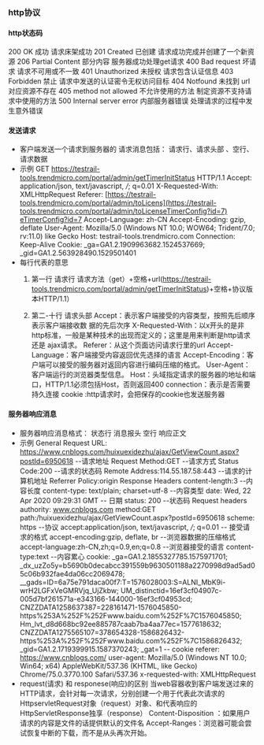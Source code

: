 ### http协议
#### http状态码
200 OK 成功 请求床架成功
201 Created 已创建 请求成功完成并创建了一个新资源
206 Partial Content 部分内容 服务器成功处理get请求
400 Bad request 坏请求 请求不可用或不一致
401 Unauthorized 未授权 请求包含认证信息
403 Forbidden 禁止 请求中发送的认证密令无权访问目标
404 Notfound 未找到 url 对应资源不存在
405 method not allowed 不允许使用的方法 制定资源不支持请求中使用的方法
500 Internal server error 内部服务器错误 处理请求的过程中发生意外错误

#### 发送请求
- 客户端发送一个请求到服务器的
 请求消息包括：
 请求行、请求头部 、空行、请求数据
- 示例
GET https://testrail-tools.trendmicro.com/portal/admin/getTimerInitStatus HTTP/1.1
Accept: application/json, text/javascript, */*; q=0.01
X-Requested-With: XMLHttpRequest
Referer: [https://testrail-tools.trendmicro.com/portal/admin/toLicens](https://testrail-tools.trendmicro.com/portal/admin/toLicenseTimerConfig?id=7)
[eTimerConfig?id=7](https://testrail-tools.trendmicro.com/portal/admin/toLicenseTimerConfig?id=7)
Accept-Language: zh-CN
Accept-Encoding: gzip, deflate
User-Agent: Mozilla/5.0 (Windows NT 10.0; WOW64; Trident/7.0; rv:11.0) like Gecko
Host: testrail-tools.trendmicro.com
Connection: Keep-Alive
Cookie: _ga=GA1.2.1909963682.1524537669; _gid=GA1.2.563928490.1529501401
- 每行代表的意思
  1. 第一行 请求行
  请求方法（get）+空格+url(https://testrail-tools.trendmicro.com/portal/admin/getTimerInitStatus)+空格+协议版本HTTP/1.1）

  2.  第二-十行 请求头部
    Accept：表示客户端接受的内容类型，按照先后顺序表示客户端接收数      据的先后次序
   X-Requested-With：以x开头的是非http标准，一般是某种技术的出现而定义的；这里是用来判断是http请求还是 ajax请求。
    Referer：从这个页面访问请求行里的url
    Accept-Language：客户端接受内容返回优先选择的语言
    Accept-Encoding：客户端可以接受的服务器对返回内容进行编码压缩的格式。
    User-Agent：客户端运行的浏览器类型信息。
    Host：头域指定请求的服务器的地址和端口，HTTP/1.1必须包括Host，否则返回400
connection：表示是否需要持久连接
cookie :http请求时，会把保存的cookie也发送服务器

#### 服务器响应消息
- 服务器响应消息格式：
状态行 消息报头 空行 响应正文
- 示例
General
Request URL:   https://www.cnblogs.com/huixuexidezhu/ajax/GetViewCount.aspx?postId=6950618    --请求地址
Request Method:GET --请求方式
Status Code:200 --请求的状态码
Remote Address:114.55.187.58:443 --请求的计算机地址
Referrer Policy:origin
Response Headers
content-length:3 --内容长度
content-type: text/plain; charset=utf-8 --内容类型
date: Wed, 22 Apr 2020 09:29:31 GMT -- 日期
status: 200 --状态码
Request headers
authority: www.cnblogs.com
method:GET
path:/huixuexidezhu/ajax/GetViewCount.aspx?postId=6950618
scheme: https --协议
accept:application/json, text/javascript, */*; q=0.01 -- 接受请求的格式
accept-encoding:gzip, deflate, br --浏览器数据的压缩格式
accept-language:zh-CN,zh;q=0.9,en;q=0.8 --浏览器接受的语言
content-type:text --内容累心
cookie:
    _ga=GA1.2.1855327785.1575971701; _dx_uzZo5y=b5690b0decabcc391559b9630501188a2270998d9ad5ad05c06b932fae4da06cc2069478; __gads=ID=6a75e791daca00f7:T=1576028003:S=ALNI_MbK9i-wrH2LGFxVeGMRVjq_UjZkbw; UM_distinctid=16ef3cf04907c-005d7bf261571a-e343166-144000-16ef3cf04953cd; CNZZDATA1258637387=228161471-1576045850-https%253A%252F%252Fwww.baidu.com%252F%7C1576045850; Hm_lvt_d8d668bc92ee885787caab7ba4aa77ec=1577618632; CNZZDATA1275565107=378654328-1586826432-https%253A%252F%252Fwww.baidu.com%252F%7C1586826432; _gid=GA1.2.1719399915.1587370243; _gat=1 -- cookie
referer: https://www.cnblogs.com/
user-agent:
Mozilla/5.0 (Windows NT 10.0; Win64; x64) AppleWebKit/537.36 (KHTML, like Gecko) Chrome/75.0.3770.100 Safari/537.36
x-requested-with: XMLHttpRequest
- request(请求) 和 responese(响应)的区别
当web容器收到客户端发送过来的HTTP请求，会针对每一次请求，分别创建一个用于代表此次请求的HttpservletRequest对象（request）对象、和代表响应的HttpServletResponse独享（response）
Content-Disposition ：如果用户请求的内容是文件的话提供默认的文件名
Accept-Ranges：浏览器可能会尝试恢复中断的下载，而不是从头再次开始。